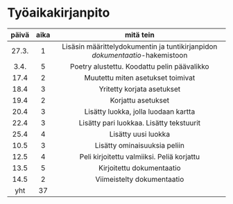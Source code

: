# Työaikakirjanpito
| päivä | aika | mitä tein |
| :---: | :---: | :---: |
| 27.3. | 1 | Lisäsin määrittelydokumentin ja tuntikirjanpidon *dokumentaatio*-hakemistoon |
| 3.4. | 5 | Poetry alustettu. Koodattu pelin päävalikko |
| 17.4 | 2 | Muutettu miten asetukset toimivat |
| 18.4 | 3 | Yritetty korjata asetukset |
| 19.4 | 2 | Korjattu asetukset |
| 20.4 | 3 | Lisätty luokka, jolla luodaan kartta |
| 22.4 | 3 | Lisätty pari luokkaa. Lisätty tekstuurit |
| 25.4 | 4 | Lisätty uusi luokka | 
| 10.5 | 3 | Lisätty ominaisuuksia peliin |
| 12.5 | 4 | Peli kirjoitettu valmiiksi. Peliä korjattu |
| 13.5 | 5 | Kirjoitettu dokumentaatio |
| 14.5 | 2 | Viimeistelty dokumentaatio |
| yht | 37 | |
